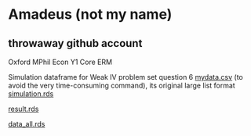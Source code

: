 # Amadeus (not my name)

## throwaway github account

Oxford MPhil Econ Y1 Core ERM

Simulation dataframe for Weak IV problem set question 6 [mydata.csv](mydata.csv) (to avoid the very time-consuming command), its original large list format [simulation.rds](simulation.rds)

 [result.rds](result.rds) 

[data_all.rds](data_all.rds)
